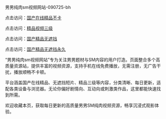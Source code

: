 男男纯肉sm视频网站-090725-bh

点击访问：<a href="https://heiliao2dmwwy.pages.dev">国产在线精品不卡</a>

点击访问：<a href="https://heiliaoll4qsx.pages.dev">精品视频三级</a>

点击访问：<a href="https://heiliaowzu4ur.pages.dev">国产精品无遮挡</a>

点击访问：<a href="https://heiliaozj3tjd.pages.dev">国产精品无遮挡永久</a>

“男男纯肉sm视频网站”专为关注男男题材与SM内容的用户打造。页面整合多个高质量资源站，提供丰富的视频资源，支持手机在线免费播放，无需注册，无广告干扰，播放顺畅不卡顿。

平台涵盖国产在线精品、无遮挡短片、精品三级等内容，分类清晰、每日更新，适配各类设备与浏览器。无论你偏好剧情向、互动向或刺激类作品，这里都能快速找到所需。

欢迎收藏本页，获取每日更新的高质量男男SM纯肉视频资源，畅享沉浸式观影体验。

<span style="display:none;">[Canonical link](https://github.com/vivi20250709/viv14 ）</span>
